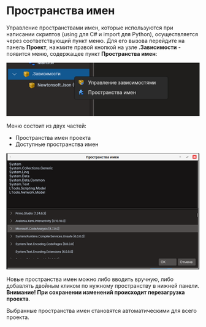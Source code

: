 # Пространства имен

Управление пространствами имен, которые используются при написании скриптов (using для C# и import для Python), осуществляется через соответствующий пункт меню. 
Для его вызова перейдите на панель **Проект**, нажмите правой кнопкой на узле **.Зависимости** - появится меню, содержащее пункт **Пространства имен**:

![](<../../.gitbook/assets1/Namespaces-MenuItem.png>)

Меню состоит из двух частей:

* Пространства имен проекта
* Доступные пространства имен

![](<../../.gitbook/assets1/Namespaces-Palette.png>)

Новые пространства имен можно либо вводить вручную, либо добавлять двойным кликом по нужному пространству в нижней панели.   
**Внимание! При сохранении изменений происходит перезагрузка проекта**.

Выбранные пространства имен становятся автоматическими для всего проекта.
